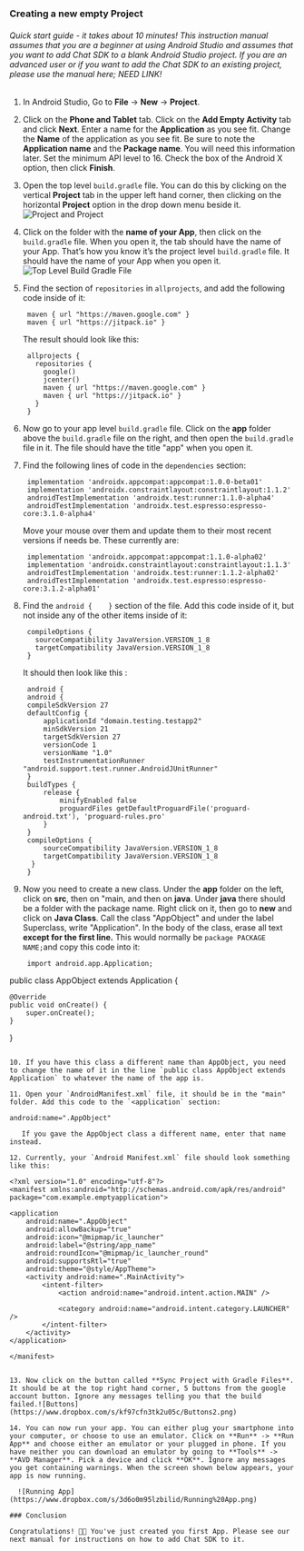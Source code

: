 ### Creating a new empty Project

###### Quick start guide - it takes about 10 minutes! This instruction manual assumes that you are a beginner at using Android Studio and assumes that you want to add Chat SDK to a blank Android Studio project. If you are an advanced user or if you want to add the Chat SDK to an existing project, please use the manual here; NEED LINK!

1. In Android Studio, Go to **File** -> **New** -> **Project**.

2. Click on the **Phone and Tablet** tab. Click on the **Add Empty Activity** tab and click **Next**. Enter a name for the **Application** as you see fit. Change the **Name** of the application as you see fit. Be sure to note the **Application name** and the **Package name**. You will need this information later. Set the minimum API level to 16. Check the box of the Android X option, then click **Finish**.

3. Open the top level `build.gradle` file. You can do this by clicking on the vertical **Project** tab in the upper left hand corner, then clicking on the horizontal **Project** option in the drop down menu beside it. ![Project and Project](https://www.dropbox.com/s/0kg9oiz9v8iftn2/Project%20and%20Project.png?)

4. Click on the folder with the **name of your App**, then click on the `build.gradle` file. When you open it, the tab should have the name of your App. That’s how you know it’s the project level `build.gradle` file. It should have the name of your App when you open it. ![Top Level Build Gradle File](https://www.dropbox.com/s/m5kqrqcex4fq5lj/Top%20Level%20Build%20Gradle%20File.png)

5. Find the section of `repositories` in `allprojects`, and add the following code inside of it:

   ```
    maven { url "https://maven.google.com" }
    maven { url "https://jitpack.io" }
   ```

   The result should look like this:
   ```
    allprojects {
      repositories {
        google()
        jcenter()
        maven { url "https://maven.google.com" }
        maven { url "https://jitpack.io" }
      }
    }
   ```

6. Now go to your app level `build.gradle` file. Click on the **app** folder above the ``build.gradle`` file on the right, and then open the `build.gradle` file in it. The file should have the title "app" when you open it.

7. Find the following lines of code in the `dependencies` section: 
      ```
       implementation 'androidx.appcompat:appcompat:1.0.0-beta01'
       implementation 'androidx.constraintlayout:constraintlayout:1.1.2'
       androidTestImplementation 'androidx.test:runner:1.1.0-alpha4'
       androidTestImplementation 'androidx.test.espresso:espresso-core:3.1.0-alpha4'
      ```
      Move your mouse over them and update them to their most recent versions if needs be. These currently are:

      ```
       implementation 'androidx.appcompat:appcompat:1.1.0-alpha02'
       implementation 'androidx.constraintlayout:constraintlayout:1.1.3'
       androidTestImplementation 'androidx.test:runner:1.1.2-alpha02'
       androidTestImplementation 'androidx.test.espresso:espresso-core:3.1.2-alpha01'
      ```

8. Find the `android {    }` section of the file. Add this code inside of it, but not inside any of the other items inside of it:

   ```
    compileOptions {
      sourceCompatibility JavaVersion.VERSION_1_8
      targetCompatibility JavaVersion.VERSION_1_8
    }
   ```

   It should then look like this :

   ```
    android {
    android {
    compileSdkVersion 27
    defaultConfig {
        applicationId "domain.testing.testapp2"
        minSdkVersion 21
        targetSdkVersion 27
        versionCode 1
        versionName "1.0"
        testInstrumentationRunner             "android.support.test.runner.AndroidJUnitRunner"
    }
    buildTypes {
        release {
            minifyEnabled false
            proguardFiles getDefaultProguardFile('proguard-android.txt'), 'proguard-rules.pro'
        }
    }
    compileOptions {
        sourceCompatibility JavaVersion.VERSION_1_8
        targetCompatibility JavaVersion.VERSION_1_8
     }
    }
   ```

9. Now you need to create a new class. Under the **app** folder on the left, click on **src**, then on "main, and then on **java**. Under **java** there should  be a folder with the package name. Right click on it, then go to **new** and click on **Java Class**. Call the class "AppObject" and under the label Superclass, write "Application". In the body of the class, erase all text **except for the first line.** This would normally be `package PACKAGE NAME;`and copy this code into it:

   ```
    import android.app.Application;
   ```

public class AppObject extends Application {

    @Override
    public void onCreate() {
        super.onCreate();
    }
}

   ```

10. If you have this class a different name than AppObject, you need to change the name of it in the line `public class AppObject extends Application` to whatever the name of the app is.

11. Open your `AndroidManifest.xml` file, it should be in the "main" folder. Add this code to the `<application` section:

   ```
    android:name=".AppObject"
   ```
      If you gave the AppObject class a different name, enter that name instead.

12. Currently, your `Android Manifest.xml` file should look something like this: 

   ```

    <?xml version="1.0" encoding="utf-8"?>
    <manifest xmlns:android="http://schemas.android.com/apk/res/android"
    package="com.example.emptyapplication">
    
    <application
        android:name=".AppObject"
        android:allowBackup="true"
        android:icon="@mipmap/ic_launcher"
        android:label="@string/app_name"
        android:roundIcon="@mipmap/ic_launcher_round"
        android:supportsRtl="true"
        android:theme="@style/AppTheme">
        <activity android:name=".MainActivity">
            <intent-filter>
                <action android:name="android.intent.action.MAIN" />
    
                <category android:name="android.intent.category.LAUNCHER" />
            </intent-filter>
        </activity>
    </application>
    
    </manifest>

   ```

13. Now click on the button called **Sync Project with Gradle Files**. It should be at the top right hand corner, 5 buttons from the google account button. Ignore any messages telling you that the build failed.![Buttons](https://www.dropbox.com/s/kf97cfn3tk2u05c/Buttons2.png)

14. You can now run your app. You can either plug your smartphone into your computer, or choose to use an emulator. Click on **Run** -> **Run App** and choose either an emulator or your plugged in phone. If you have neither you can download an emulator by going to **Tools** -> **AVD Manager**. Pick a device and click **OK**. Ignore any messages you get containing warnings. When the screen shown below appears, your app is now running.

     ![Running App](https://www.dropbox.com/s/3d6o0m95lzbilid/Running%20App.png)

### Conclusion

Congratulations! 🎉🎉 You've just created you first App. Please see our next manual for instructions on how to add Chat SDK to it.

   ```